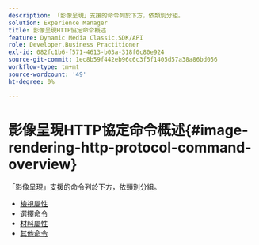 ```yaml
---
description: 「影像呈現」支援的命令列於下方，依類別分組。
solution: Experience Manager
title: 影像呈現HTTP協定命令概述
feature: Dynamic Media Classic,SDK/API
role: Developer,Business Practitioner
exl-id: 082fc1b6-f571-4613-b03a-318f0c80e924
source-git-commit: 1ec8b59f442eb96c6c3f5f1405d57a38a86bd056
workflow-type: tm+mt
source-wordcount: '49'
ht-degree: 0%

---
```


# 影像呈現HTTP協定命令概述{#image-rendering-http-protocol-command-overview}

「影像呈現」支援的命令列於下方，依類別分組。

* [檢視屬性](r-ir-view-attributes.md)
* [選擇命令](r-ir-selection-commands.md)
* [材料屬性](r-ir-material-attributes.md)
* [其他命令](r-ir-miscellaneous-commands.md)
